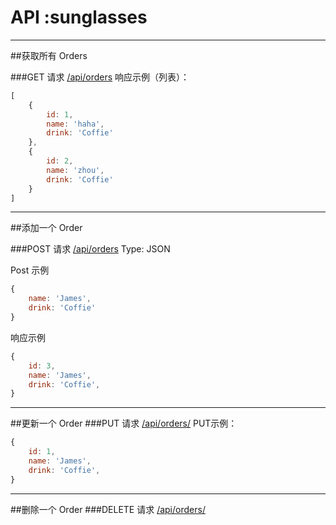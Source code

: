 
# API :sunglasses
***
##获取所有 Orders

###GET 请求 [/api/orders](#)
响应示例（列表）：
```javascript
[
    {
        id: 1,
        name: 'haha',
        drink: 'Coffie'
    },
    {
        id: 2,
        name: 'zhou',
        drink: 'Coffie'
    }
]
```

***
##添加一个 Order

###POST 请求 [/api/orders](#)
Type: JSON

Post 示例
```javascript
{
    name: 'James',
    drink: 'Coffie'
}
```
响应示例
```javascript
{
    id: 3,
    name: 'James',
    drink: 'Coffie',
}
```

***
##更新一个 Order
###PUT 请求 [/api/orders/<id>](#)
PUT示例：
```javascript
{
    id: 1,
    name: 'James',
    drink: 'Coffie',
}
```
***
##删除一个 Order
###DELETE 请求 [/api/orders/<id>](#)

